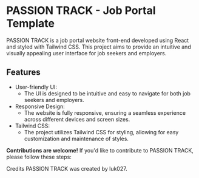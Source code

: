# PASSION TRACK - Job Portal Template
PASSION TRACK is a job portal website front-end developed using React and styled with Tailwind CSS. This project aims to provide an intuitive and visually appealing user interface for job seekers and employers.

## Features
* User-friendly UI:
  - The UI is designed to be intuitive and easy to navigate for both job seekers and employers.
* Responsive Design:
  - The website is fully responsive, ensuring a seamless experience across different devices and screen sizes.
* Tailwind CSS:
  - The project utilizes Tailwind CSS for styling, allowing for easy customization and maintenance of styles.

**Contributions are welcome!** If you'd like to contribute to PASSION TRACK, please follow these steps:

Credits
PASSION TRACK was created by luk027.
